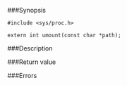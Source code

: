 ###Synopsis

`#include <sys/proc.h>`

`extern int umount(const char *path);`

###Description

###Return value

###Errors